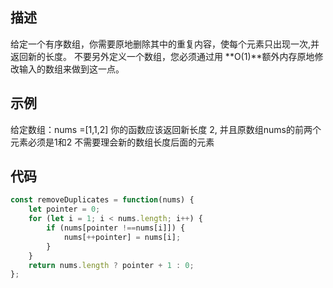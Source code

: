 ## 描述
给定一个有序数组，你需要原地删除其中的重复内容，使每个元素只出现一次,并返回新的长度。
不要另外定义一个数组，您必须通过用 **O(1)**额外内存原地修改输入的数组来做到这一点。
## 示例
给定数组：nums =[1,1,2]
你的函数应该返回新长度 2, 并且原数组nums的前两个元素必须是1和2
不需要理会新的数组长度后面的元素
## 代码
```javascript
const removeDuplicates = function(nums) {
    let pointer = 0;
    for (let i = 1; i < nums.length; i++) {
        if (nums[pointer !==nums[i]]) {
            nums[++pointer] = nums[i];
        }
    }
    return nums.length ? pointer + 1 : 0;
};
```